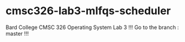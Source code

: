 # cmsc326-lab3-mlfqs-scheduler
Bard College CMSC 326 Operating System Lab 3
!!! Go to the branch : master !!!
